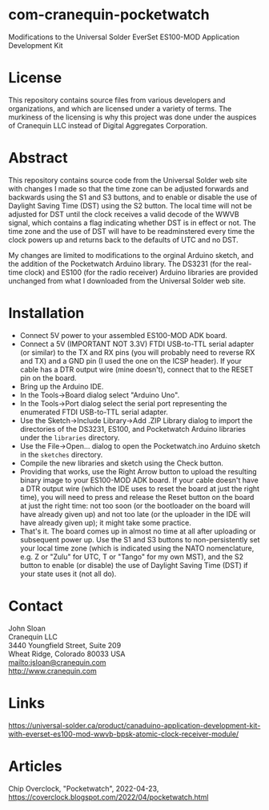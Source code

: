 # com-cranequin-pocketwatch
Modifications to the Universal Solder EverSet ES100-MOD Application Development Kit
# License
This repository contains source files from various developers and
organizations, and which are licensed under a variety of terms.
The murkiness of the licensing is why this project was done under
the auspices of Cranequin LLC instead of Digital Aggregates
Corporation.
# Abstract
This repository contains source code from the Universal Solder web
site with changes I made so that the time zone can be adjusted
forwards and backwards using the S1 and S3 buttons, and to enable
or disable the use of Daylight Saving Time (DST) using the S2 button.
The local time will not be adjusted for DST until the clock receives
a valid decode of the WWVB signal, which contains a flag indicating
whether DST is in effect or not. The time zone and the use of DST
will have to be readminstered every time the clock powers up and
returns back to the defaults of UTC and no DST.

My changes are limited to modifications to the orginal Arduino
sketch, and the addition of the Pocketwatch Arduino library. The
DS3231 (for the real-time clock) and ES100 (for the radio receiver)
Arduino libraries are provided unchanged from what I downloaded
from the Universal Solder web site.
# Installation
* Connect 5V power to your assembled ES100-MOD ADK board.
* Connect a 5V (IMPORTANT NOT 3.3V) FTDI USB-to-TTL serial adapter (or similar) to the TX and RX pins (you will probably need to reverse RX and TX) and a GND pin (I used the one on the ICSP header). If your cable has a DTR output wire (mine doesn't), connect that to the RESET pin on the board.
* Bring up the Arduino IDE.
* In the Tools->Board dialog select "Arduino Uno".
* In the Tools->Port dialog select the serial port representing the enumerated FTDI USB-to-TTL serial adapter.
* Use the Sketch->Include Library->Add .ZIP Library dialog to import the directories of the DS3231, ES100, and Pocketwatch Arduino libraries under the ```libraries``` directory.
* Use the File->Open... dialog to open the Pocketwatch.ino Arduino sketch in the ```sketches``` directory.
* Compile the new libraries and sketch using the Check button.
* Providing that works, use the Right Arrow button to upload the resulting binary image to your ES100-MOD ADK board. If your cable doesn't have a DTR output wire (which the IDE uses to reset the board at just the right time), you will need to press and release the Reset button on the board at just the right time: not too soon (or the bootloader on the board will have already given up) and not too late (or the uploader in the IDE will have already given up); it might take some practice.
* That's it. The board comes up in almost no time at all after uploading or subsequent power up. Use the S1 and S3 buttons to non-persistently set your local time zone (which is indicated using the NATO nomenclature, e.g. Z or "Zulu" for UTC, T or "Tango" for my own MST), and the S2 button to enable (or disable) the use of Daylight Saving Time (DST) if your state uses it (not all do).
# Contact
John Sloan    
Cranequin LLC   
3440 Youngfield Street, Suite 209    
Wheat Ridge, Colorado 80033 USA    
<mailto:jsloan@cranequin.com>    
<http://www.cranequin.com>    
# Links
<https://universal-solder.ca/product/canaduino-application-development-kit-with-everset-es100-mod-wwvb-bpsk-atomic-clock-receiver-module/>
# Articles
Chip Overclock, "Pocketwatch", 2022-04-23, <https://coverclock.blogspot.com/2022/04/pocketwatch.html>
